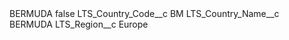 <?xml version="1.0" encoding="UTF-8"?>
<CustomMetadata xmlns="http://soap.sforce.com/2006/04/metadata" xmlns:xsi="http://www.w3.org/2001/XMLSchema-instance" xmlns:xsd="http://www.w3.org/2001/XMLSchema">
    <label>BERMUDA</label>
    <protected>false</protected>
    <values>
        <field>LTS_Country_Code__c</field>
        <value xsi:type="xsd:string">BM</value>
    </values>
    <values>
        <field>LTS_Country_Name__c</field>
        <value xsi:type="xsd:string">BERMUDA</value>
    </values>
    <values>
        <field>LTS_Region__c</field>
        <value xsi:type="xsd:string">Europe</value>
    </values>
</CustomMetadata>
